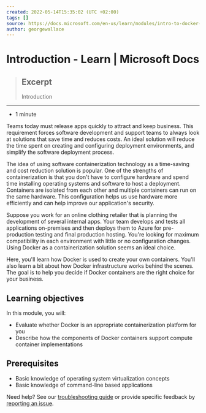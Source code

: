 ```yaml
---
created: 2022-05-14T15:35:02 (UTC +02:00)
tags: []
source: https://docs.microsoft.com/en-us/learn/modules/intro-to-docker-containers/1-introduction
author: georgewallace
---
```


# Introduction - Learn | Microsoft Docs

> ## Excerpt
> Introduction

---
-   1 minute

Teams today must release apps quickly to attract and keep business. This requirement forces software development and support teams to always look at solutions that save time and reduces costs. An ideal solution will reduce the time spent on creating and configuring deployment environments, and simplify the software deployment process.

The idea of using software containerization technology as a time-saving and cost reduction solution is popular. One of the strengths of containerization is that you don't have to configure hardware and spend time installing operating systems and software to host a deployment. Containers are isolated from each other and multiple containers can run on the same hardware. This configuration helps us use hardware more efficiently and can help improve our application's security.

Suppose you work for an online clothing retailer that is planning the development of several internal apps. Your team develops and tests all applications on-premises and then deploys them to Azure for pre-production testing and final production hosting. You're looking for maximum compatibility in each environment with little or no configuration changes. Using Docker as a containerization solution seems an ideal choice.

Here, you'll learn how Docker is used to create your own containers. You'll also learn a bit about how Docker infrastructure works behind the scenes. The goal is to help you decide if Docker containers are the right choice for your business.

## Learning objectives

In this module, you will:

-   Evaluate whether Docker is an appropriate containerization platform for you
-   Describe how the components of Docker containers support compute container implementations

## Prerequisites

-   Basic knowledge of operating system virtualization concepts
-   Basic knowledge of command-line based applications

Need help? See our [troubleshooting guide](https://docs.microsoft.com/en-us/learn/support/troubleshooting?uid=learn.intro-to-docker-containers.1-introduction&documentId=903ee1ca-66f0-8a98-ace9-3ca9b1247e09&versionIndependentDocumentId=c0cb84ae-b11c-29cc-3ab7-7e52ff7e8966&contentPath=%2FMicrosoftDocs%2Flearn-pr%2Fblob%2Flive%2Flearn-pr%2Fazure%2Fintro-to-docker-containers%2F1-introduction.yml&url=https%3A%2F%2Fdocs.microsoft.com%2Fen-us%2Flearn%2Fmodules%2Fintro-to-docker-containers%2F1-introduction&author=gwallace) or provide specific feedback by [reporting an issue](https://docs.microsoft.com/en-us/learn/support/troubleshooting?uid=learn.intro-to-docker-containers.1-introduction&documentId=903ee1ca-66f0-8a98-ace9-3ca9b1247e09&versionIndependentDocumentId=c0cb84ae-b11c-29cc-3ab7-7e52ff7e8966&contentPath=%2FMicrosoftDocs%2Flearn-pr%2Fblob%2Flive%2Flearn-pr%2Fazure%2Fintro-to-docker-containers%2F1-introduction.yml&url=https%3A%2F%2Fdocs.microsoft.com%2Fen-us%2Flearn%2Fmodules%2Fintro-to-docker-containers%2F1-introduction&author=gwallace#report-feedback).
